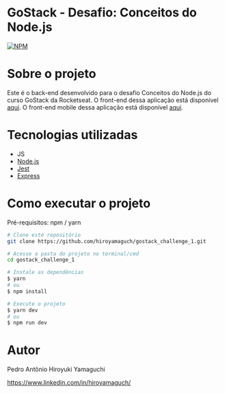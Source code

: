 # GoStack - Desafio: Conceitos do Node.js
[![NPM](https://img.shields.io/npm/l/react)](https://github.com/hiroyamaguch/gostack_challenge_1/blob/master/LICENSE)

# Sobre o projeto
Este é o back-end desenvolvido para o desafio Conceitos do Node.js do curso GoStack da Rocketseat. O front-end dessa aplicação está disponível [aqui](https://github.com/hiroyamaguch/gostack_challenge_2). O front-end mobile dessa aplicação está disponível [aqui](https://github.com/hiroyamaguch/gostack_challenge_3).

# Tecnologias utilizadas
- JS
- [Node.js](https://nodejs.org/en/)
- [Jest](https://jestjs.io/pt-BR/)
- [Express](https://expressjs.com/pt-br/)

# Como executar o projeto
Pré-requisitos: npm / yarn

```bash
# Clone este repositório
git clone https://github.com/hiroyamaguch/gostack_challenge_1.git

# Acesse a pasta do projeto no terminal/cmd
cd gostack_challenge_1

# Instale as dependências
$ yarn
# ou
$ npm install

# Execute o projeto
$ yarn dev
# ou
$ npm run dev
```

# Autor

Pedro Antônio Hiroyuki Yamaguchi

https://www.linkedin.com/in/hiroyamaguch/
